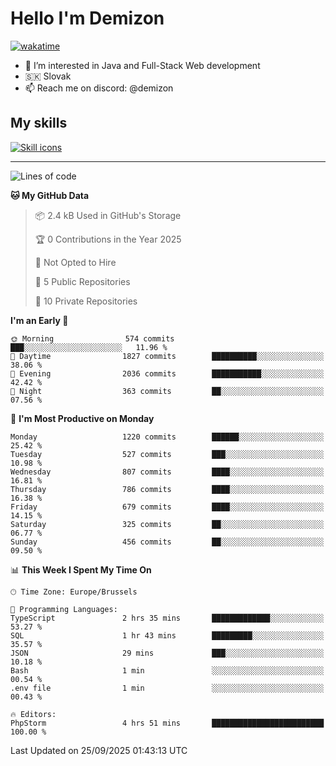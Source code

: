 # Hello I'm Demizon
[![wakatime](https://wakatime.com/badge/user/6ad1949f-d6d7-44f9-9eee-c35e54cc499b.svg)](https://wakatime.com/@6ad1949f-d6d7-44f9-9eee-c35e54cc499b)
- 👀 I’m interested in Java and Full-Stack Web development
- 🇸🇰 Slovak
- 📫 Reach me on discord: @demizon

## My skills
[![Skill icons](https://skillicons.dev/icons?i=java,js,ts,html,css,react,nextjs,tailwind,supabase,py,git,docker,linux,mysql,postgres,mongo&theme=dark)](https://github.com/Demizon3433)

---

<!--START_SECTION:waka-->
![Lines of code](https://img.shields.io/badge/From%20Hello%20World%20I%27ve%20Written-1.6%20million%20lines%20of%20code-blue)

**🐱 My GitHub Data** 

> 📦 2.4 kB Used in GitHub's Storage 
 > 
> 🏆 0 Contributions in the Year 2025
 > 
> 🚫 Not Opted to Hire
 > 
> 📜 5 Public Repositories 
 > 
> 🔑 10 Private Repositories 
 > 
**I'm an Early 🐤** 

```text
🌞 Morning                574 commits         ███░░░░░░░░░░░░░░░░░░░░░░   11.96 % 
🌆 Daytime                1827 commits        ██████████░░░░░░░░░░░░░░░   38.06 % 
🌃 Evening                2036 commits        ███████████░░░░░░░░░░░░░░   42.42 % 
🌙 Night                  363 commits         ██░░░░░░░░░░░░░░░░░░░░░░░   07.56 % 
```
📅 **I'm Most Productive on Monday** 

```text
Monday                   1220 commits        ██████░░░░░░░░░░░░░░░░░░░   25.42 % 
Tuesday                  527 commits         ███░░░░░░░░░░░░░░░░░░░░░░   10.98 % 
Wednesday                807 commits         ████░░░░░░░░░░░░░░░░░░░░░   16.81 % 
Thursday                 786 commits         ████░░░░░░░░░░░░░░░░░░░░░   16.38 % 
Friday                   679 commits         ████░░░░░░░░░░░░░░░░░░░░░   14.15 % 
Saturday                 325 commits         ██░░░░░░░░░░░░░░░░░░░░░░░   06.77 % 
Sunday                   456 commits         ██░░░░░░░░░░░░░░░░░░░░░░░   09.50 % 
```


📊 **This Week I Spent My Time On** 

```text
🕑︎ Time Zone: Europe/Brussels

💬 Programming Languages: 
TypeScript               2 hrs 35 mins       █████████████░░░░░░░░░░░░   53.27 % 
SQL                      1 hr 43 mins        █████████░░░░░░░░░░░░░░░░   35.57 % 
JSON                     29 mins             ███░░░░░░░░░░░░░░░░░░░░░░   10.18 % 
Bash                     1 min               ░░░░░░░░░░░░░░░░░░░░░░░░░   00.54 % 
.env file                1 min               ░░░░░░░░░░░░░░░░░░░░░░░░░   00.43 % 

🔥 Editors: 
PhpStorm                 4 hrs 51 mins       █████████████████████████   100.00 % 
```


 Last Updated on 25/09/2025 01:43:13 UTC
<!--END_SECTION:waka-->
